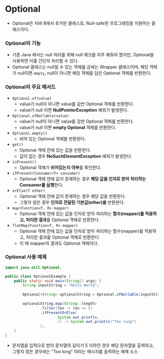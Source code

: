 # Optional
* Optional은 자바 8에서 추가된 클래스로, Null-safe한 프로그래밍을 지원하는 클래스이다.
### Optional의 기능
* 기존 Java 에서는 null 처리를 위해 null 체크를 자주 해줘야 했지만, Optional을 사용하면 이를 간단히 처리할 수 있다.
* Optional 클래스는 null일 수 있는 객체를 감싸는 Wrapper 클래스이며, 해당 객체가 null이면 `empty`, null이 아니면 해당 객체를 담은 Optional 객체를 반환한다.
### Optional의 주요 메서드
* `Optional.of(value)`
    * value가 null이 아니면 value를 감싼 Optional 객체를 반환한다.
    * value가 null 이면 **NullPointerException** 예외가 발생한다.
* `Optional.ofNullable(value)`
    * value가 null이 아니면 value를 감싼 Optional 객체를 반환한다.
    * value가 null 이면 **empty Optional** 객체를 반환한다.
* `Optional.empty()`
    * 비어 있는 Optional 객체를 반환한다.
* `get()`
    * Optional 객체 안에 있는 값을 반환한다.
    * 값이 없는 경우 **NoSuchElementException** 예외가 발생한다.
* `isPresent()`
    * Optional 객체가 **비어있는지 여부**를 확인한다.
* `ifPresent(Consumer<T> consumer)`
    * Optional 객체 안에 값이 존재하는 경우 **해당 값을 인자로 받아 처리하는 Consumer를 실행**한다.
* `orElse(T other)`
    * Optional 객체 안에 값이 존재하는 경우 해당 값을 반환한다.
    * 그렇지 않은 경우 **인자로 전달된 기본값(other)을** 반환한다.
* `map(Function<T, R> mapper)`
    * Optional 객체 안에 있는 값을 인자로 받아 처리하는 **함수(mapper)를 적용하고, 처리한 결과**를 Optional 객체로 반환한다.
* `flatMap(Function<T, R> mapper)`
    * Optional 객체 안에 있는 값을 인자로 받아 처리하는 함수(mapper)를 적용하고, 처리한 결과를 Optional 객체로 반환한다.
    * 이 때 mapper의 결과도 Optional 객체이다.
### Optional 사용 예제
```java
import java.util.Optional;

public class OptionalExample {
    public static void main(String[] args) {
        String inputString = "Hello World";
        
        Optional<String> optionalString = Optional.ofNullable(inputString);
        
        optionalString.map(String::length)
                .filter(len -> len <= 5)
                .ifPresentOrElse(
                        System.out.println,
                        () -> System.out.println("Too long")
                );
    }
}
```
* 문자열을 입력으로 받아 문자열의 길이가 5 이하인 경우 해당 문자열을 출력하고, 그렇지 않은 경우에는 "Too long" 이라는 메시지를 출력하는 예제 소스

